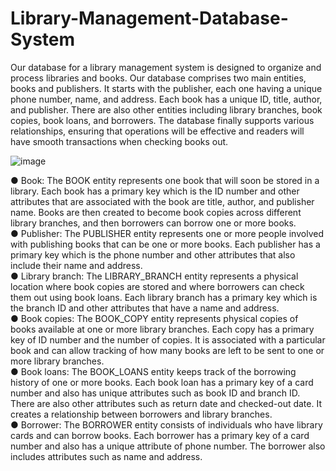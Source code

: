 # Library-Management-Database-System

Our database for a library management system is designed to organize and process libraries and books. Our database comprises two main entities, books and publishers. It starts with the publisher, each one having a unique phone number, name, and address. Each book has a unique ID, title, author, and publisher. There are also other entities including library branches, book copies, book loans, and borrowers. The database finally supports various relationships, ensuring that operations will be effective and readers will have smooth transactions when checking books out.

![image](https://github.com/bhattaraimuna/Library-Management-Database-System/assets/112001777/62f2e15d-3e13-451e-950f-4f2a4494ccd7)

●	Book: The BOOK entity represents one book that will soon be stored in a library. Each book has a primary key which is the ID number and other attributes that are associated with the book are title, author, and publisher name. Books are then created to become book copies across different library branches, and then borrowers can borrow one or more books. <br>
●	Publisher: The PUBLISHER entity represents one or more people involved with publishing books that can be one or more books. Each publisher has a primary key which is the phone number and other attributes that also include their name and address. <br>
●	Library branch: The LIBRARY_BRANCH entity represents a physical location where book copies are stored and where borrowers can check them out using book loans. Each library branch has a primary key which is the branch ID and other attributes that have a name and address. <br>
●	Book copies: The BOOK_COPY entity represents physical copies of books available at one or more library branches. Each copy has a primary key of ID number and the number of copies. It is associated with a particular book and can allow tracking of how many books are left to be sent to one or more library branches. <br>
●	Book loans: The BOOK_LOANS entity keeps track of the borrowing history of one or more books. Each book loan has a primary key of a card number and also has unique attributes such as book ID and branch ID. There are also other attributes such as return date and checked-out date. It creates a relationship between borrowers and library branches. <br>
●	Borrower: The BORROWER entity consists of individuals who have library cards and can borrow books. Each borrower has a primary key of a card number and also has a unique attribute of phone number. The borrower also includes attributes such as name and address. 

